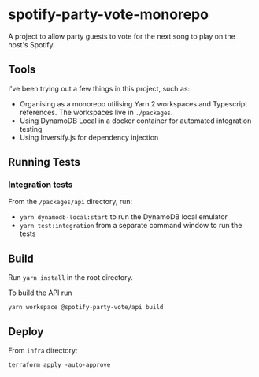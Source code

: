 # spotify-party-vote-monorepo

A project to allow party guests to vote for the next song to play on the host's Spotify.

## Tools

I've been trying out a few things in this project, such as:

* Organising as a monorepo utilising Yarn 2 workspaces and Typescript references. The workspaces live in `./packages`.
* Using DynamoDB Local in a docker container for automated integration testing
* Using Inversify.js for dependency injection

## Running Tests

### Integration tests

From the `/packages/api` directory, run:

* `yarn dynamodb-local:start` to run the DynamoDB local emulator
* `yarn test:integration` from a separate command window to run the tests

## Build

Run `yarn install` in the root directory.

To build the API run

```
yarn workspace @spotify-party-vote/api build
```

## Deploy

From `infra` directory:

```
terraform apply -auto-approve
```
